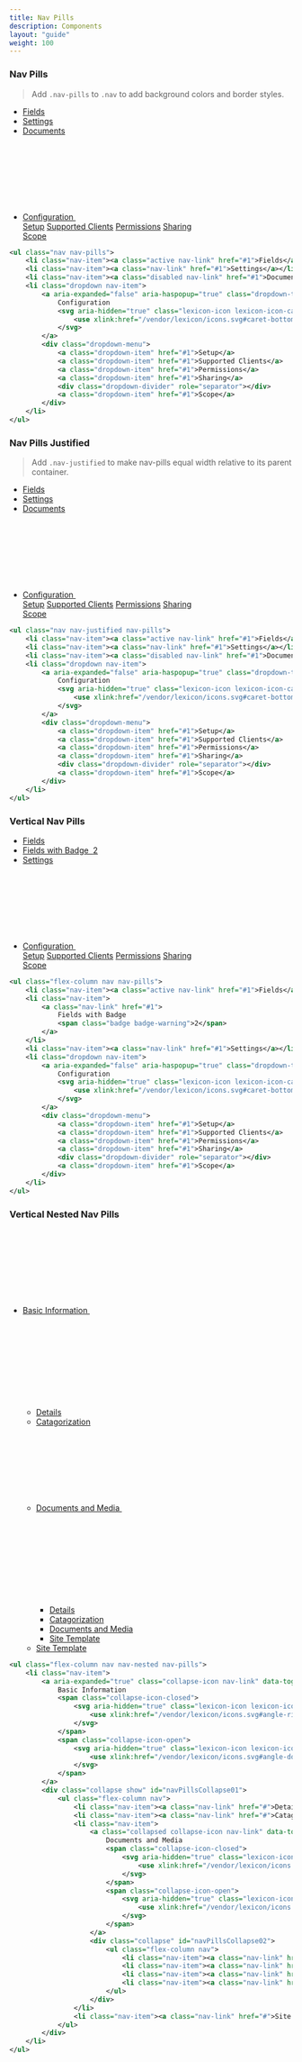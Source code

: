 ```yaml
---
title: Nav Pills
description: Components
layout: "guide"
weight: 100
---
```


<article id="nav-pills">

### Nav Pills

> Add `.nav-pills` to `.nav` to add background colors and border styles.

<ul class="nav nav-pills">
	<li class="nav-item"><a class="active nav-link" href="#1">Fields</a></li>
	<li class="nav-item"><a class="nav-link" href="#1">Settings</a></li>
	<li class="nav-item"><a class="disabled nav-link" href="#1">Documents</a></li>
	<li class="dropdown nav-item">
		<a aria-expanded="false" aria-haspopup="true" class="dropdown-toggle nav-link" data-toggle="dropdown" href="#1">
			Configuration
			<svg aria-hidden="true" class="lexicon-icon lexicon-icon-caret-bottom">
				<use xlink:href="/vendor/lexicon/icons.svg#caret-bottom" />
			</svg>
		</a>
		<div class="dropdown-menu">
			<a class="dropdown-item" href="#1">Setup</a>
			<a class="dropdown-item" href="#1">Supported Clients</a>
			<a class="dropdown-item" href="#1">Permissions</a>
			<a class="dropdown-item" href="#1">Sharing</a>
			<div class="dropdown-divider" role="separator"></div>
			<a class="dropdown-item" href="#1">Scope</a>
		</div>
	</li>
</ul>

```xml
<ul class="nav nav-pills">
	<li class="nav-item"><a class="active nav-link" href="#1">Fields</a></li>
	<li class="nav-item"><a class="nav-link" href="#1">Settings</a></li>
	<li class="nav-item"><a class="disabled nav-link" href="#1">Documents</a></li>
	<li class="dropdown nav-item">
		<a aria-expanded="false" aria-haspopup="true" class="dropdown-toggle nav-link" data-toggle="dropdown" href="#1">
			Configuration
			<svg aria-hidden="true" class="lexicon-icon lexicon-icon-caret-bottom">
				<use xlink:href="/vendor/lexicon/icons.svg#caret-bottom" />
			</svg>
		</a>
		<div class="dropdown-menu">
			<a class="dropdown-item" href="#1">Setup</a>
			<a class="dropdown-item" href="#1">Supported Clients</a>
			<a class="dropdown-item" href="#1">Permissions</a>
			<a class="dropdown-item" href="#1">Sharing</a>
			<div class="dropdown-divider" role="separator"></div>
			<a class="dropdown-item" href="#1">Scope</a>
		</div>
	</li>
</ul>
```

</article>


<article id="nav-pills-justified">

### Nav Pills Justified

> Add `.nav-justified` to make nav-pills equal width relative to its parent container.

<ul class="nav nav-justified nav-pills">
	<li class="nav-item"><a class="active nav-link" href="#1">Fields</a></li>
	<li class="nav-item"><a class="nav-link" href="#1">Settings</a></li>
	<li class="nav-item"><a class="disabled nav-link" href="#1">Documents</a></li>
	<li class="dropdown nav-item">
		<a aria-expanded="false" aria-haspopup="true" class="dropdown-toggle nav-link" data-toggle="dropdown" href="#1">
			Configuration
			<svg aria-hidden="true" class="lexicon-icon lexicon-icon-caret-bottom">
				<use xlink:href="/vendor/lexicon/icons.svg#caret-bottom" />
			</svg>
		</a>
		<div class="dropdown-menu">
			<a class="dropdown-item" href="#1">Setup</a>
			<a class="dropdown-item" href="#1">Supported Clients</a>
			<a class="dropdown-item" href="#1">Permissions</a>
			<a class="dropdown-item" href="#1">Sharing</a>
			<div class="dropdown-divider" role="separator"></div>
			<a class="dropdown-item" href="#1">Scope</a>
		</div>
	</li>
</ul>

```xml
<ul class="nav nav-justified nav-pills">
	<li class="nav-item"><a class="active nav-link" href="#1">Fields</a></li>
	<li class="nav-item"><a class="nav-link" href="#1">Settings</a></li>
	<li class="nav-item"><a class="disabled nav-link" href="#1">Documents</a></li>
	<li class="dropdown nav-item">
		<a aria-expanded="false" aria-haspopup="true" class="dropdown-toggle nav-link" data-toggle="dropdown" href="#1">
			Configuration
			<svg aria-hidden="true" class="lexicon-icon lexicon-icon-caret-bottom">
				<use xlink:href="/vendor/lexicon/icons.svg#caret-bottom" />
			</svg>
		</a>
		<div class="dropdown-menu">
			<a class="dropdown-item" href="#1">Setup</a>
			<a class="dropdown-item" href="#1">Supported Clients</a>
			<a class="dropdown-item" href="#1">Permissions</a>
			<a class="dropdown-item" href="#1">Sharing</a>
			<div class="dropdown-divider" role="separator"></div>
			<a class="dropdown-item" href="#1">Scope</a>
		</div>
	</li>
</ul>
```

</article>


<article id="vertical-nav-pills">

### Vertical Nav Pills

<div class="row">
	<div class="col-md-4">
		<ul class="flex-column nav nav-pills">
			<li class="nav-item"><a class="active nav-link" href="#1">Fields</a></li>
			<li class="nav-item">
				<a class="nav-link" href="#1">
					Fields with Badge&nbsp;
					<span class="badge badge-warning">2</span>
				</a>
			</li>
			<li class="nav-item"><a class="nav-link" href="#1">Settings</a></li>
			<li class="dropdown nav-item">
				<a aria-expanded="false" aria-haspopup="true" class="dropdown-toggle nav-link" data-toggle="dropdown" href="#1">
					Configuration
					<svg aria-hidden="true" class="lexicon-icon lexicon-icon-caret-bottom">
						<use xlink:href="/vendor/lexicon/icons.svg#caret-bottom" />
					</svg>
				</a>
				<div class="dropdown-menu">
					<a class="dropdown-item" href="#1">Setup</a>
					<a class="dropdown-item" href="#1">Supported Clients</a>
					<a class="dropdown-item" href="#1">Permissions</a>
					<a class="dropdown-item" href="#1">Sharing</a>
					<div class="dropdown-divider" role="separator"></div>
					<a class="dropdown-item" href="#1">Scope</a>
				</div>
			</li>
		</ul>
	</div>
</div>

```xml
<ul class="flex-column nav nav-pills">
	<li class="nav-item"><a class="active nav-link" href="#1">Fields</a></li>
	<li class="nav-item">
		<a class="nav-link" href="#1">
			Fields with Badge
			<span class="badge badge-warning">2</span>
		</a>
	</li>
	<li class="nav-item"><a class="nav-link" href="#1">Settings</a></li>
	<li class="dropdown nav-item">
		<a aria-expanded="false" aria-haspopup="true" class="dropdown-toggle nav-link" data-toggle="dropdown" href="#1">
			Configuration
			<svg aria-hidden="true" class="lexicon-icon lexicon-icon-caret-bottom">
				<use xlink:href="/vendor/lexicon/icons.svg#caret-bottom" />
			</svg>
		</a>
		<div class="dropdown-menu">
			<a class="dropdown-item" href="#1">Setup</a>
			<a class="dropdown-item" href="#1">Supported Clients</a>
			<a class="dropdown-item" href="#1">Permissions</a>
			<a class="dropdown-item" href="#1">Sharing</a>
			<div class="dropdown-divider" role="separator"></div>
			<a class="dropdown-item" href="#1">Scope</a>
		</div>
	</li>
</ul>
```

</article>


<article id="vertical-nested-nav-pills">

### Vertical Nested Nav Pills

<div class="row">
	<div class="col-md-4">
		<ul class="flex-column nav nav-nested nav-pills">
			<li class="nav-item">
				<a aria-expanded="true" class="collapse-icon nav-link" data-toggle="collapse" href="#navPillsCollapse01">
					Basic Information
					<span class="collapse-icon-closed">
						<svg aria-hidden="true" class="lexicon-icon lexicon-icon-angle-right">
							<use xlink:href="/vendor/lexicon/icons.svg#angle-right" />
						</svg>
					</span>
					<span class="collapse-icon-open">
						<svg aria-hidden="true" class="lexicon-icon lexicon-icon-angle-down">
							<use xlink:href="/vendor/lexicon/icons.svg#angle-down" />
						</svg>
					</span>
				</a>
				<div class="collapse show" id="navPillsCollapse01">
					<ul class="flex-column nav">
						<li class="nav-item"><a class="nav-link" href="#">Details</a></li>
						<li class="nav-item"><a class="nav-link" href="#">Catagorization</a></li>
						<li class="nav-item">
							<a class="collapsed collapse-icon nav-link" data-toggle="collapse" href="#navPillsCollapse02">
								Documents and Media
								<span class="collapse-icon-closed">
									<svg aria-hidden="true" class="lexicon-icon lexicon-icon-angle-right">
										<use xlink:href="/vendor/lexicon/icons.svg#angle-right" />
									</svg>
								</span>
								<span class="collapse-icon-open">
									<svg aria-hidden="true" class="lexicon-icon lexicon-icon-angle-down">
										<use xlink:href="/vendor/lexicon/icons.svg#angle-down" />
									</svg>
								</span>
							</a>
							<div class="collapse" id="navPillsCollapse02">
								<ul class="flex-column nav">
									<li class="nav-item"><a class="nav-link" href="#">Details</a></li>
									<li class="nav-item"><a class="nav-link" href="#">Catagorization</a></li>
									<li class="nav-item"><a class="nav-link" href="#">Documents and Media</a></li>
									<li class="nav-item"><a class="nav-link" href="#">Site Template</a></li>
								</ul>
							</div>
						</li>
						<li class="nav-item"><a class="nav-link" href="#">Site Template</a></li>
					</ul>
				</div>
			</li>
		</ul>
	</div>
</div>

```xml
<ul class="flex-column nav nav-nested nav-pills">
	<li class="nav-item">
		<a aria-expanded="true" class="collapse-icon nav-link" data-toggle="collapse" href="#navPillsCollapse01">
			Basic Information
			<span class="collapse-icon-closed">
				<svg aria-hidden="true" class="lexicon-icon lexicon-icon-angle-right">
					<use xlink:href="/vendor/lexicon/icons.svg#angle-right" />
				</svg>
			</span>
			<span class="collapse-icon-open">
				<svg aria-hidden="true" class="lexicon-icon lexicon-icon-angle-down">
					<use xlink:href="/vendor/lexicon/icons.svg#angle-down" />
				</svg>
			</span>
		</a>
		<div class="collapse show" id="navPillsCollapse01">
			<ul class="flex-column nav">
				<li class="nav-item"><a class="nav-link" href="#">Details</a></li>
				<li class="nav-item"><a class="nav-link" href="#">Catagorization</a></li>
				<li class="nav-item">
					<a class="collapsed collapse-icon nav-link" data-toggle="collapse" href="#navPillsCollapse02">
						Documents and Media
						<span class="collapse-icon-closed">
							<svg aria-hidden="true" class="lexicon-icon lexicon-icon-angle-right">
								<use xlink:href="/vendor/lexicon/icons.svg#angle-right" />
							</svg>
						</span>
						<span class="collapse-icon-open">
							<svg aria-hidden="true" class="lexicon-icon lexicon-icon-angle-down">
								<use xlink:href="/vendor/lexicon/icons.svg#angle-down" />
							</svg>
						</span>
					</a>
					<div class="collapse" id="navPillsCollapse02">
						<ul class="flex-column nav">
							<li class="nav-item"><a class="nav-link" href="#">Details</a></li>
							<li class="nav-item"><a class="nav-link" href="#">Catagorization</a></li>
							<li class="nav-item"><a class="nav-link" href="#">Documents and Media</a></li>
							<li class="nav-item"><a class="nav-link" href="#">Site Template</a></li>
						</ul>
					</div>
				</li>
				<li class="nav-item"><a class="nav-link" href="#">Site Template</a></li>
			</ul>
		</div>
	</li>
</ul>
```

</article>